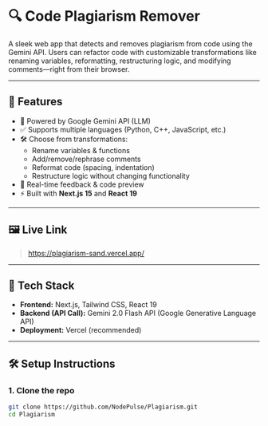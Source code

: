 # 🔍 Code Plagiarism Remover

A sleek web app that detects and removes plagiarism from code using the Gemini API. Users can refactor code with customizable transformations like renaming variables, reformatting, restructuring logic, and modifying comments—right from their browser.

---

## 🚀 Features

- 🧠 Powered by Google Gemini API (LLM)
- ✅ Supports multiple languages (Python, C++, JavaScript, etc.)
- 🛠️ Choose from transformations:
  - Rename variables & functions
  - Add/remove/rephrase comments
  - Reformat code (spacing, indentation)
  - Restructure logic without changing functionality
- 💬 Real-time feedback & code preview
- ⚡ Built with **Next.js 15** and **React 19**

---

## 🖼️ Live Link

> https://plagiarism-sand.vercel.app/

---

## 🧰 Tech Stack

- **Frontend:** Next.js, Tailwind CSS, React 19
- **Backend (API Call):** Gemini 2.0 Flash API (Google Generative Language API)
- **Deployment:** Vercel (recommended)

---

## 🛠️ Setup Instructions

### 1. Clone the repo

```bash
git clone https://github.com/NodePulse/Plagiarism.git
cd Plagiarism
